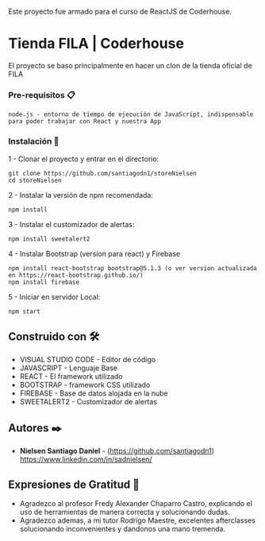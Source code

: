 Este proyecto fue armado para el curso de ReactJS de Coderhouse.

# Tienda FILA | Coderhouse

El proyecto se baso principalmente en hacer un clon de la tienda oficial de FILA

### Pre-requisitos 📋

```
node.js - entorno de tiempo de ejecución de JavaScript, indispensable para poder trabajar con React y nuestra App
```

### Instalación 🔧

1 - Clonar el proyecto y entrar en el directorio:

```
git clone https://github.com/santiagodn1/storeNielsen
cd storeNielsen
```

2 - Instalar la versión de npm recomendada:

```
npm install
```

3 - Instalar el customizador de alertas:

```
npm install sweetalert2
```

4 - Instalar Bootstrap (version para react) y Firebase

```
npm install react-bootstrap bootstrap@5.1.3 (o ver version actualizada en https://react-bootstrap.github.io/)
npm install firebase
```

5 - Iniciar en servidor Local:

```
npm start
```


## Construido con 🛠️

* VISUAL STUDIO CODE - Editor de código
* JAVASCRIPT - Lenguaje Base
* REACT - El framework utilizado
* BOOTSTRAP - framework CSS utilizado
* FIREBASE - Base de datos alojada en la nube
* SWEETALERT2 - Customizador de alertas


## Autores ✒️


* **Nielsen Santiago Daniel** - (https://github.com/santiagodn1)
https://www.linkedin.com/in/sadnielsen/


## Expresiones de Gratitud 🎁

* Agradezco al profesor Fredy Alexander Chaparro Castro, explicando el uso de herramientas de manera correcta y solucionando dudas.
* Agradezco ademas, a mi tutor Rodrigo Maestre, excelentes afterclasses solucionando inconvenientes y dandonos una mano tremenda.


